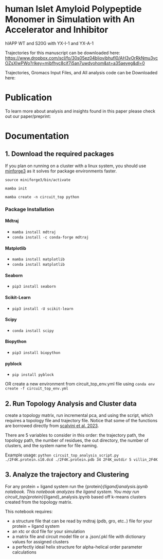 # human Islet Amyloid Polypeptide Monomer in Simulation with An Accelerator and Inhibitor  
hIAPP WT and S20G with YX-I-1 and YX-A-1

Trajectories for this manuscript can be downloaded here:
https://www.dropbox.com/scl/fo/30s05ez04bliovibhufl0/AH3vOrRkNmu3ycOZsXIwPWo?rlkey=mibfhyc8cif7i5an7uwdvohom&st=a35aeyeg&dl=0

Trajectories, Gromacs Input Files, and All analysis code can be Downloaded here:

# Publication 
To learn more about analysis and insights found in this paper please check out our paper/preprint:

# Documentation 

## 1. Download the required packages 

If you plan on running on a cluster with a linux system, you should use [minforge3](https://github.com/conda-forge/miniforge?tab=readme-ov-file) as it solves for package environments faster. 

`source miniforge3/bin/activate`

`mamba init`

`mamba create -n circuit_top python`

### Package Installation

#### Mdtraj
- `mamba install mdtraj`
- `conda install -c conda-forge mdtraj`

#### Matplotlib
- `mamba install matplotlib`
- `conda install matplotlib`

#### Seaborn
- `pip3 install seaborn`

#### Scikit-Learn
- `pip3 install -U scikit-learn`

#### Scipy
- `conda install scipy`

#### Biopython
- `pip3 install biopython`

#### pyblock
- `pip install pyblock`


OR create a new environment from circuit_top_env.yml file using `conda env create -f circuit_top_env.yml`

## 2. Run Topology Analysis and Cluster data 
create a topology matrix, run incremental pca, and using the script, which requires a topology file and trajectory file. Notice that some of the functions are borrowed directly from [scalvini et al. 2023]( https://pubs.acs.org/doi/10.1021/acs.jcim.3c00391).

There are 5 variables to consider in this order: the trajectory path, the topology path, the number of residues, the out directory, the number of clusters, and the system name for file naming. 

Example usage: `python circuit_top_analysis_script.py ./2F4K.protein.s10.dcd ./2F4K.protein.pdb 34 2F4K_outdir 5 villin_2F4K`

## 3. Analyze the trajectory and Clustering
For any protein + ligand system run the {protein}_{ligand}_analysis.ipynb notebook. This notebook analyzes the ligand system. You may run circuit_top_{protein}_{ligand}_analysis.ipynb based off k-means clusters created from the topology matrix. 

This notebook requires: 
- a structure file that can be read by mdtraj (pdb, gro, etc..) file for your protein + ligand system
- an xtc or dcd file for your simulation
- a matrix file and circuit model file or a .json/.pkl file with dictionary values for assigned clusters
- a perfectly ideal helix structure for alpha-helical order parameter calculations
